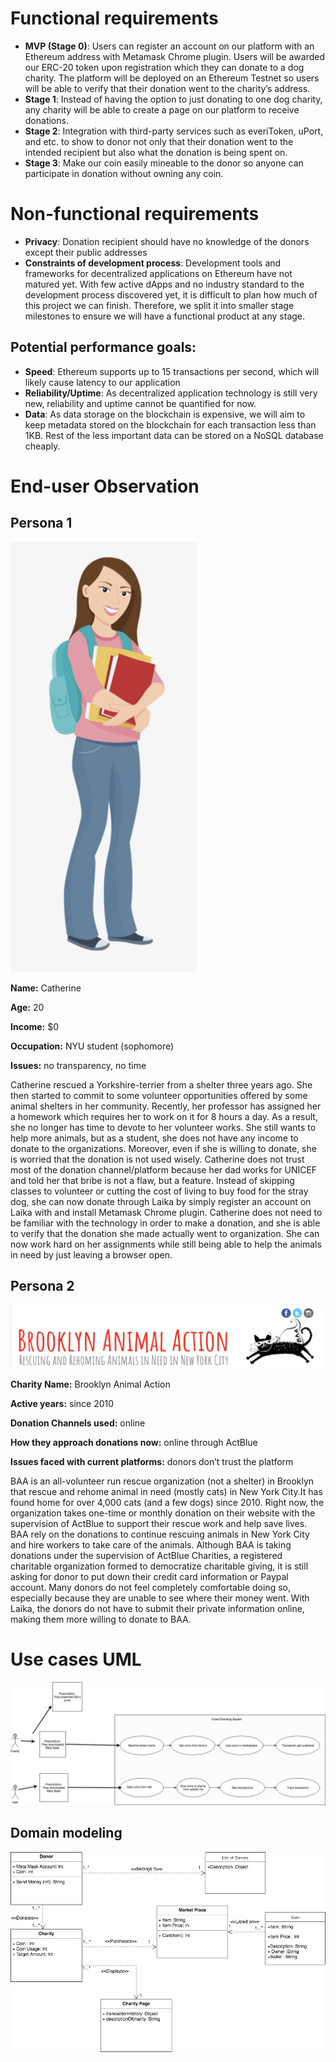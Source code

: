 # Functional requirements
- **MVP (Stage 0)**: Users can register an account on our platform with an Ethereum address with Metamask Chrome plugin. Users will be awarded our ERC-20 token upon registration which they can donate to a dog charity. The platform will be deployed on an Ethereum Testnet so users will be able to verify that their donation went to the charity’s address.
- **Stage 1**: Instead of having the option to just donating to one dog charity, any charity will be able to create a page on our platform to receive donations.
- **Stage 2**: Integration with third-party services such as everiToken, uPort, and etc. to show to donor not only that their donation went to the intended recipient but also what the donation is being spent on.
- **Stage 3**: Make our coin easily mineable to the donor so anyone can participate in donation without owning any coin.
# Non-functional requirements
- **Privacy**: Donation recipient should have no knowledge of the donors except their public addresses
- **Constraints of development process**:
Development tools and frameworks for decentralized applications on Ethereum have not matured yet. With few active dApps and no industry standard to the development process discovered yet, it is difficult to plan how much of this project we can finish. Therefore, we split it into smaller stage milestones to ensure we will have a functional product at any stage.
## Potential performance goals:
- **Speed**: Ethereum supports up to 15 transactions per second, which will likely cause latency to our application
- **Reliability/Uptime**: As decentralized application technology is still very new, reliability and uptime cannot be quantified for now.
- **Data**: As data storage on the blockchain is expensive, we will aim to keep metadata stored on the blockchain for each transaction less than 1KB. Rest of the less important data can be stored on a NoSQL database cheaply.

# End-user Observation

## Persona 1 ##
![college student](images/collegeStudent.png)

**Name:** Catherine

**Age:** 20

**Income:** $0

**Occupation:** NYU student (sophomore)

**Issues:** no transparency, no time

Catherine rescued a Yorkshire-terrier from a shelter three years ago. She then started to commit to some volunteer opportunities offered by some animal shelters in her community. 
Recently, her professor has assigned her a homework which requires her to work on it for 8 hours a day. As a result, she no longer has time to devote to her volunteer works. She still wants to help more animals, but as a student, she does not have any income to donate to the organizations. Moreover, even if she is willing to donate, she is worried that the donation is not used wisely. Catherine does not trust most of the donation channel/platform because her dad works for UNICEF and told her that bribe is not a flaw, but a feature. Instead of skipping classes to volunteer or cutting the cost of living to buy food for the stray dog, she can now donate through Laika by simply register an account on Laika with and install Metamask Chrome plugin. Catherine does not need to be familiar with the technology in order to make a donation, and she is able to verify that the donation she made actually went to organization. She can now work hard on her assignments while still being able to help the animals in need by just leaving a browser open. 


## Persona 2 ##
![BAA](images/BAA.png)

**Charity Name:** Brooklyn Animal Action

**Active years:**  since 2010

**Donation Channels used:** online

**How they approach donations now:**  online through ActBlue

**Issues faced with current platforms:** donors don’t trust the platform


BAA is an all-volunteer run rescue organization (not a shelter) in Brooklyn that rescue and rehome animal in need (mostly cats) in New York City.It has found home for over 4,000 cats (and a few dogs) since 2010. Right now, the organization takes one-time or monthly donation on their website with the supervision of ActBlue to support their rescue work and help save lives. BAA rely on the donations to continue rescuing animals in New York City and hire workers to take care of the animals. Although BAA is taking donations under the supervision of ActBlue Charities, a registered charitable organization formed to democratize charitable giving, it is still asking for donor to put down their credit card information or Paypal account. Many donors do not feel completely comfortable doing so, especially because they are unable to see where their money went. With Laika, the donors do not have to submit their private information online, making them more willing to donate to BAA.



# Use cases UML
![System interactions with two actors](images/action.png)

## Domain modeling
![Domain Modeling](images/User.png)
